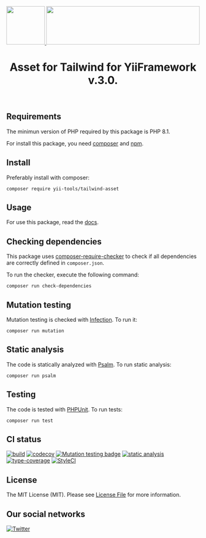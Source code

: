 <p align="center">
    <a href="https://github.com/yii-tools/tailwind-asset" target="_blank">
        <img src="https://avatars.githubusercontent.com/u/121752654?s=200&v=4" height="100px">
    </a>
    <a href="https://tailwindcss.com/" target="_blank">
        <img src="https://raw.githubusercontent.com/tailwindlabs/tailwindcss/HEAD/.github/logo-dark.svg" height="100px" width="400px">
    </a>    
    <h1 align="center">Asset for Tailwind for YiiFramework v.3.0.</h1>
    <br>
</p>

## Requirements

The minimun version of PHP required by this package is PHP 8.1.

For install this package, you need [composer](https://getcomposer.org/) and [npm](https://www.npmjs.com/).

## Install

Preferably install with composer:

```shell
composer require yii-tools/tailwind-asset
```

## Usage

For use this package, read the [docs](/docs/install.md).

## Checking dependencies

This package uses [composer-require-checker](https://github.com/maglnet/ComposerRequireChecker) to check if all dependencies are correctly defined in `composer.json`.

To run the checker, execute the following command:

```shell
composer run check-dependencies
```

## Mutation testing

Mutation testing is checked with [Infection](https://infection.github.io/). To run it:

```shell
composer run mutation
```

## Static analysis

The code is statically analyzed with [Psalm](https://psalm.dev/). To run static analysis:

```shell
composer run psalm
```

## Testing

The code is tested with [PHPUnit](https://phpunit.de/). To run tests:

```
composer run test
```

## CI status

[![build](https://github.com/yii-tools/tailwind-asset/actions/workflows/build.yml/badge.svg)](https://github.com/yii-tools/tailwind-asset/actions/workflows/build.yml)
[![codecov](https://codecov.io/gh/yii-tools/tailwind-asset/branch/main/graph/badge.svg?token=MF0XUGVLYC)](https://codecov.io/gh/yii-tools/tailwind-asset)
[![Mutation testing badge](https://img.shields.io/endpoint?style=flat&url=https%3A%2F%2Fbadge-api.stryker-mutator.io%2Fgithub.com%2Fyii-tools%2Ftailwind-asset%2Fmain)](https://dashboard.stryker-mutator.io/reports/github.com/yii-tools/tailwind-asset/main)
[![static analysis](https://github.com/yii-tools/tailwind-asset/actions/workflows/static.yml/badge.svg)](https://github.com/yii-tools/tailwind-asset/actions/workflows/static.yml)
[![type-coverage](https://shepherd.dev/github/yii-tools/tailwind-asset/coverage.svg)](https://shepherd.dev/github/yii-tools/tailwind-asset)
[![StyleCI](https://github.styleci.io/repos/385280477/shield?branch=main)](https://github.styleci.io/repos/385280477?branch=main)

## License

The MIT License (MIT). Please see [License File](LICENSE.md) for more information.

## Our social networks

[![Twitter](https://img.shields.io/badge/twitter-follow-1DA1F2?logo=twitter&logoColor=1DA1F2&labelColor=555555?style=flat)](https://twitter.com/Terabytesoftw)
